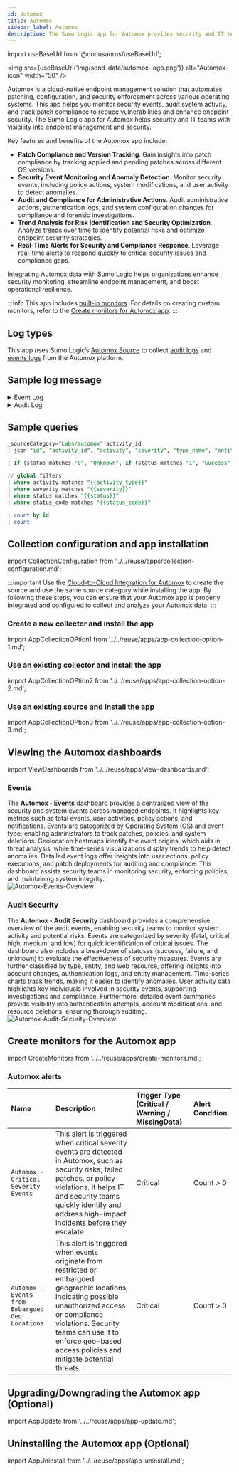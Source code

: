 ```yaml
---
id: automox
title: Automox
sidebar_label: Automox
description: The Sumo Logic app for Automox provides security and IT teams visibility into endpoint management and security.
---
```


import useBaseUrl from '@docusaurus/useBaseUrl';

<img src={useBaseUrl('img/send-data/automox-logo.png')} alt="Automox-icon" width="50" />

Automox is a cloud-native endpoint management solution that automates patching, configuration, and security enforcement across various operating systems. This app helps you monitor security events, audit system activity, and track patch compliance to reduce vulnerabilities and enhance endpoint security. The Sumo Logic app for Automox helps security and IT teams with visibility into endpoint management and security.

Key features and benefits of the Automox app include:

- **Patch Compliance and Version Tracking**. Gain insights into patch compliance by tracking applied and pending patches across different OS versions.
- **Security Event Monitoring and Anomaly Detection**. Monitor security events, including policy actions, system modifications, and user activity to detect anomalies.
- **Audit and Compliance for Administrative Actions**. Audit administrative actions, authentication logs, and system configuration changes for compliance and forensic investigations.
- **Trend Analysis for Risk Identification and Security Optimization**. Analyze trends over time to identify potential risks and optimize endpoint security strategies.
- **Real-Time Alerts for Security and Compliance Response**. Leverage real-time alerts to respond quickly to critical security issues and compliance gaps.

Integrating Automox data with Sumo Logic helps organizations enhance security monitoring, streamline endpoint management, and boost operational resilience.

:::info
This app includes [built-in monitors](#automox-alerts). For details on creating custom monitors, refer to the [Create monitors for Automox app](#create-monitors-for-the-automox-app).
:::

## Log types

This app uses Sumo Logic’s [Automox Source](/docs/send-data/hosted-collectors/cloud-to-cloud-integration-framework/automox-source/) to collect [audit logs](https://developer.automox.com/openapi/audit-trail/operation/getAuditEvents/) and [events logs](https://developer.automox.com/openapi/axconsole/operation/getEvents/) from the Automox platform.

## Sample log message

<details>
<summary>Event Log</summary>

```json
{
    "id": 1245817905,
    "name": "user.create",
    "user_id": 93789,
    "server_id": null,
    "organization_id": 114830,
    "policy_id": null,
    "data": {
            "email": "abc.123@example.com",
            "orgname": "Sumo Logic",
            "lastname": "Raval",
            "trialend": null,
            "firstname": "abc",
            "trialstart": null
            },
    "server_name": null,
    "policy_name": null,
    "policy_type_name": null,
    "create_time": "2024-09-26 07:30:19.223963"
}
```
</details>

<details>
<summary>Audit Log</summary>

```json
{
    "id": "66f50ffd8be0f28b7ba2f05a7a",
    "activity": "Attach Policy",
    "activity_id": 7,
    "actor": {
            "user": {
                    "email_addr": null,
                    "org": {
                            "uid": "dfffdf9c-0844-4302-80fb-31f9c27d5f74",
                            "name": "Sumo Logic"
                           },
                    "uid": null
                    }
             },
    "category_uid": 3,
    "class_uid": 3001,
    "count": 1,
    "message": "User Zone Role Assignment",
    "metadata": {
                "tenant_uid": null,
                "uid": "7f4bf345-a188-42de-83rc6-84872a79828f",
                "correlation_uid": "dfffdf9c-0844-4302-80fb-31f9c27d5f74",
                "version": "1.1.0",
                "product": {
                            "version": "1.0.0-dev",
                            "vendor_name": "Automox"
                           }
                },
    "severity": "Informational",
    "severity_id": 1,
    "status_code": 201,
    "status_id": 1,
    "time": 1727335819520,
    "timezone_offset": 0,
    "type_name": "Account Change: Attach Policy",
    "type_uid": 300107,
    "user": {
            "uid": "93789",
            "email_addr": "abc.123@example.com"
            },
    "user_result": {
                    "uid": "93789",
                    "email_addr": "abc.123@example.com",
                    "groups": [
                                {
                                    "type": "organization",
                                    "privileges": [
                                                    "No Global Access"
                                                  ],
                                    "uid": "5ca5de57-4f69-42fd-b8ec-b838f1a37475",
                                    "name": "Sumo Logic"
                                },
                                {
                                    "type": "organization",
                                    "privileges": [
                                                     "Zone Administrator"
                                                  ],
                                    "uid": "dfffdf9c-0844-4302-80fb-31f9c27d5f74",
                                    "name": "Sumo Logic"
                                }
                              ]
                    }
}

```
</details>

## Sample queries

```sql title="Recent Access Activities"
_sourceCategory="Labs/automox" activity_id
| json "id", "activity_id", "activity", "severity", "type_name", "entity.name", "entity.type", "actor.user.email_addr", "actor.user.org.name", "auth_protocol_id", "category_uid", "count", "message", "metadata.correlation_uid", "metadata.tenant_uid", "metadata.product.vendor_name", "status_code", "status_id", "status_details", "time", "user.email", "user_result.email_addr", "user_result.groups[*].type", "user_result.groups[*].name", "user_result.groups[*].privileges[*]", "observables[*].type", "observables[*].value", "observables[*].name", "web_resources[*].name", "web_resources[*].type", "web_resources[*].url_string" as id, activity_id, activity, severity, type_name, entity_name, entity_type, actor_email, actor_org, auth_protocol_id, category_uid, event_count, message, correlation_uid, tenant_uid, vendor_name, status_code, status, status_details, event_time, target_user_email, result_user_email, group_type, group_name, group_privileges, observables_type, observables_value, observables_name, web_resource_name, web_resource_type, url_string nodrop

| If (status matches "0", "Unknown", if (status matches "1", "Success", if (status matches "2", "Failure", "Other"))) as status

// global filters
| where activity matches "{{activity_type}}"
| where severity matches "{{severity}}"
| where status matches "{{status}}"
| where status_code matches "{{status_code}}"

| count by id
| count
```

## Collection configuration and app installation

import CollectionConfiguration from '../../reuse/apps/collection-configuration.md';

<CollectionConfiguration/>

:::important
Use the [Cloud-to-Cloud Integration for Automox](/docs/send-data/hosted-collectors/cloud-to-cloud-integration-framework/automox-source/) to create the source and use the same source category while installing the app. By following these steps, you can ensure that your Automox app is properly integrated and configured to collect and analyze your Automox data.
:::

### Create a new collector and install the app

import AppCollectionOPtion1 from '../../reuse/apps/app-collection-option-1.md';

<AppCollectionOPtion1/>

### Use an existing collector and install the app

import AppCollectionOPtion2 from '../../reuse/apps/app-collection-option-2.md';

<AppCollectionOPtion2/>

### Use an existing source and install the app

import AppCollectionOPtion3 from '../../reuse/apps/app-collection-option-3.md';

<AppCollectionOPtion3/>

## Viewing the Automox dashboards​​

import ViewDashboards from '../../reuse/apps/view-dashboards.md';

<ViewDashboards/>

### Events

The **Automox - Events** dashboard provides a centralized view of the security and system events across managed endpoints. It highlights key metrics such as total events, user activities, policy actions, and notifications. Events are categorized by Operating System (OS) and event type, enabling administrators to track patches, policies, and system deletions. Geolocation heatmaps identify the event origins, which aids in threat analysis, while time-series visualizations display trends to help detect anomalies. Detailed event logs offer insights into user actions, policy executions, and patch deployments for auditing and compliance. This dashboard assists security teams in monitoring security, enforcing policies, and maintaining system integrity.<br/><img src='https://sumologic-app-data-v2.s3.us-east-1.amazonaws.com/dashboards/Automox/Automox+-+Events.png' alt="Automox-Events-Overview" />

### Audit Security

The **Automox - Audit Security** dashboard provides a comprehensive overview of the audit events, enabling security teams to monitor system activity and potential risks. Events are categorized by severity (fatal, critical, high, medium, and low) for quick identification of critical issues. The dashboard also includes a breakdown of statuses (success, failure, and unknown) to evaluate the effectiveness of security measures. Events are further classified by type, entity, and web resource, offering insights into account changes, authentication logs, and entity management. Time-series charts track trends, making it easier to identify anomalies. User activity data highlights key individuals involved in security events, supporting investigations and compliance. Furthermore, detailed event summaries provide visibility into authentication attempts, account modifications, and resource deletions, ensuring thorough auditing.<br/><img src='https://sumologic-app-data-v2.s3.us-east-1.amazonaws.com/dashboards/Automox/Automox+-+Audit+Security.png' alt="Automox-Audit-Security-Overview" />

## Create monitors for the Automox app

import CreateMonitors from '../../reuse/apps/create-monitors.md';

<CreateMonitors/>

### Automox alerts

| Name | Description | Trigger Type (Critical / Warning / MissingData) | Alert Condition | 
|:--|:--|:--|:--|
| `Automox - Critical Severity Events` | This alert is triggered when critical severity events are detected in Automox, such as security risks, failed patches, or policy violations. It helps IT and security teams quickly identify and address high-impact incidents before they escalate. | Critical | Count > 0 |
| `Automox - Events from Embargoed Geo Locations` | This alert is triggered when events originate from restricted or embargoed geographic locations, indicating possible unauthorized access or compliance violations. Security teams can use it to enforce geo-based access policies and mitigate potential threats. | Critical | Count > 0|

## Upgrading/Downgrading the Automox app (Optional)

import AppUpdate from '../../reuse/apps/app-update.md';

<AppUpdate/>

## Uninstalling the Automox app (Optional)

import AppUninstall from '../../reuse/apps/app-uninstall.md';

<AppUninstall/>
